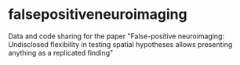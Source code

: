 # falsepositiveneuroimaging
Data and code sharing for the paper "False-positive neuroimaging: Undisclosed flexibility in testing spatial hypotheses allows presenting anything as a replicated finding"
